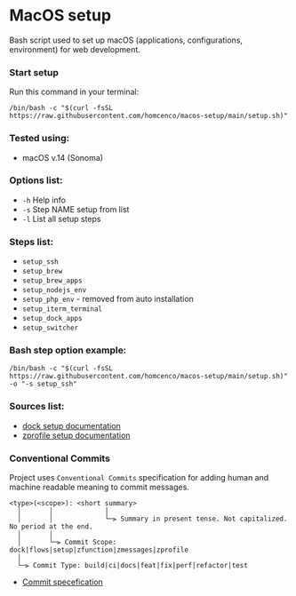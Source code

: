# MacOS setup
Bash script used to set up macOS (applications, configurations, environment) for web development.

### Start setup
Run this command in your terminal:
```shell
/bin/bash -c "$(curl -fsSL https://raw.githubusercontent.com/homcenco/macos-setup/main/setup.sh)"
```
### Tested using:
- macOS v.14 (Sonoma)

### Options list:
- `-h` Help info
- `-s` Step NAME setup from list
- `-l` List all setup steps

### Steps list:
- `setup_ssh`
- `setup_brew`
- `setup_brew_apps`
- `setup_nodejs_env`
- `setup_php_env` - removed from auto installation
- `setup_iterm_terminal`
- `setup_dock_apps`
- `setup_switcher`

### Bash step option example:
```shell
/bin/bash -c "$(curl -fsSL https://raw.githubusercontent.com/homcenco/macos-setup/main/setup.sh)" -o "-s setup_ssh"
```

### Sources list:
- [dock setup documentation](https://github.com/homcenco/macos-setup/tree/main/dock)
- [zprofile setup documentation](https://github.com/homcenco/macos-setup/tree/main/zprofile)

### Conventional Commits
Project uses `Conventional Commits` specification for adding human and machine readable meaning to commit messages.
```
<type>(<scope>): <short summary>
  │       │             │
  │       │             └─⫸ Summary in present tense. Not capitalized. No period at the end.
  │       │
  │       └─⫸ Commit Scope: dock|flows|setup|zfunction|zmessages|zprofile
  │
  └─⫸ Commit Type: build|ci|docs|feat|fix|perf|refactor|test
```
- [Commit specefication](https://www.conventionalcommits.org/en/v1.0.0/)
